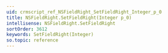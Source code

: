 ```yaml
---
uid: crmscript_ref_NSFieldRight_SetFieldRight_Integer_p_0
title: NSFieldRight.SetFieldRight(Integer p_0)
intellisense: NSFieldRight.SetFieldRight
sortOrder: 3612
keywords: SetFieldRight(Integer)
so.topic: reference
---
```





